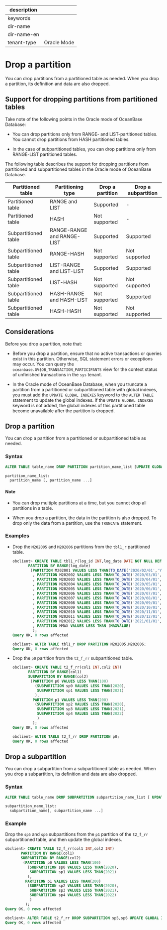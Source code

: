 |description||
|---|---|
|keywords||
|dir-name||
|dir-name-en||
|tenant-type|Oracle Mode|

# Drop a partition

You can drop partitions from a partitioned table as needed. When you drop a partition, its definition and data are also dropped.

## Support for dropping partitions from partitioned tables

Take note of the following points in the Oracle mode of OceanBase Database:

* You can drop partitions only from RANGE- and LIST-partitioned tables. You cannot drop partitions from HASH partitioned tables.

* In the case of subpartitioned tables, you can drop partitions only from RANGE-LIST partitioned tables.

The following table describes the support for dropping partitions from partitioned and subpartitioned tables in the Oracle mode of OceanBase Database.

| Partitioned table | Partitioning type | Drop a partition | Drop a subpartition |
|-------|------------------------------------------|--------|--------|
| Partitioned table | RANGE and LIST | Supported | - |
| Partitioned table | HASH | Not supported | - |
| Subpartitioned table | RANGE-RANGE and RANGE-LIST | Supported | Supported |
| Subpartitioned table | RANGE-HASH | Not supported | Not supported |
| Subpartitioned table | LIST-RANGE and LIST-LIST | Supported | Supported |
| Subpartitioned table | LIST-HASH | Not supported | Not supported |
| Subpartitioned table | HASH-RANGE and HASH-LIST | Not supported | Supported |
| Subpartitioned table | HASH-HASH         | Not supported    | Not supported    |

## Considerations

Before you drop a partition, note that:

* Before you drop a partition, ensure that no active transactions or queries exist in this partition. Otherwise, SQL statement errors or exceptions may occur. You can query the `oceanbase.GV$OB_TRANSACTION_PARTICIPANTS` view for the context status of unfinished transactions in the `sys` tenant.

* In the Oracle mode of OceanBase Database, when you truncate a partition from a partitioned or subpartitioned table with global indexes, you must add the `UPDATE GLOBAL INDEXES` keyword to the `ALTER TABLE` statement to update the global indexes. If the `UPDATE GLOBAL INDEXES` keyword is not added, the global indexes of this partitioned table become unavailable after the partition is dropped.

## Drop a partition

You can drop a partition from a partitioned or subpartitioned table as needed.

### Syntax

```sql
ALTER TABLE table_name DROP PARTITION partition_name_list [UPDATE GLOBAL INDEXES];

partition_name_list:
  partition_name [, partition_name ...]
```

  <main id="notice" type='explain'>
    <h4>Note</h4>
    <ul>
    <li>
    <p>You can drop multiple partitions at a time, but you cannot drop all partitions in a table. </p>
    </li>
    <li>
    <p>When you drop a partition, the data in the partition is also dropped. To drop only the data from a partition, use the <code>TRUNCATE</code> statement. </p>
    </li>
    </ul>
  </main>

### Examples

* Drop the `M202005` and `M202006` partitions from the `tbl1_r` partitioned table.

   ```sql
   obclient> CREATE TABLE tbl1_r(log_id INT,log_date DATE NOT NULL DEFAULT SYSDATE)
          PARTITION BY RANGE(log_date)
           (PARTITION M202001 VALUES LESS THAN(TO_DATE('2020/02/01','YYYY/MM/DD'))
            , PARTITION M202002 VALUES LESS THAN(TO_DATE('2020/03/01','YYYY/MM/DD'))
            , PARTITION M202003 VALUES LESS THAN(TO_DATE('2020/04/01','YYYY/MM/DD'))
            , PARTITION M202004 VALUES LESS THAN(TO_DATE('2020/05/01','YYYY/MM/DD'))
            , PARTITION M202005 VALUES LESS THAN(TO_DATE('2020/06/01','YYYY/MM/DD'))
            , PARTITION M202006 VALUES LESS THAN(TO_DATE('2020/07/01','YYYY/MM/DD'))
            , PARTITION M202007 VALUES LESS THAN(TO_DATE('2020/08/01','YYYY/MM/DD'))
            , PARTITION M202008 VALUES LESS THAN(TO_DATE('2020/09/01','YYYY/MM/DD'))
            , PARTITION M202009 VALUES LESS THAN(TO_DATE('2020/10/01','YYYY/MM/DD'))
            , PARTITION M202010 VALUES LESS THAN(TO_DATE('2020/11/01','YYYY/MM/DD'))
            , PARTITION M202011 VALUES LESS THAN(TO_DATE('2020/12/01','YYYY/MM/DD'))
            , PARTITION M202012 VALUES LESS THAN(TO_DATE('2021/01/01','YYYY/MM/DD'))
            , PARTITION MMAX VALUES LESS THAN (MAXVALUE)
            );
   Query OK, 0 rows affected

   obclient> ALTER TABLE tbl1_r DROP PARTITION M202005,M202006;
   Query OK, 0 rows affected
   ```

* Drop the `p0` partition from the `t2_f_rr` subpartitioned table.

   ```sql
   obclient> CREATE TABLE t2_f_rr(col1 INT,col2 INT)
          PARTITION BY RANGE(col1)
          SUBPARTITION BY RANGE(col2)
           (PARTITION p0 VALUES LESS THAN(100)
             (SUBPARTITION sp0 VALUES LESS THAN(2020),
              SUBPARTITION sp1 VALUES LESS THAN(2021)
             ),
            PARTITION p1 VALUES LESS THAN(200)
             (SUBPARTITION sp2 VALUES LESS THAN(2020),
              SUBPARTITION sp3 VALUES LESS THAN(2021),
              SUBPARTITION sp4 VALUES LESS THAN(2022)
              )
            );
   Query OK, 0 rows affected

   obclient> ALTER TABLE t2_f_rr DROP PARTITION p0;
   Query OK, 0 rows affected
   ```

## Drop a subpartition

You can drop a subpartition from a subpartitioned table as needed. When you drop a subpartition, its definition and data are also dropped.

### Syntax

```sql
ALTER TABLE table_name DROP SUBPARTITION subpartition_name_list [ UPDATE GLOBAL INDEXES ];

subpartition_name_list:
  subpartition_name[, subpartition_name ...]
```

### Example

Drop the `sp5` and `sp6` subpartitions from the `p1` partition of the `t2_f_rr` subpartitioned table, and then update the global indexes.

```sql
obclient> CREATE TABLE t2_f_rr(col1 INT,col2 INT)
       PARTITION BY RANGE(col1)
       SUBPARTITION BY RANGE(col2)
        (PARTITION p0 VALUES LESS THAN(100)
          (SUBPARTITION sp0 VALUES LESS THAN(2020),
           SUBPARTITION sp1 VALUES LESS THAN(2021)
          ),
         PARTITION p1 VALUES LESS THAN(200)
          (SUBPARTITION sp2 VALUES LESS THAN(2020),
           SUBPARTITION sp3 VALUES LESS THAN(2021),
           SUBPARTITION sp4 VALUES LESS THAN(2022)
           )
         );
Query OK, 0 rows affected

obclient> ALTER TABLE t2_f_rr DROP SUBPARTITION sp5,sp6 UPDATE GLOBAL INDEXES;
Query OK, 0 rows affected
```
